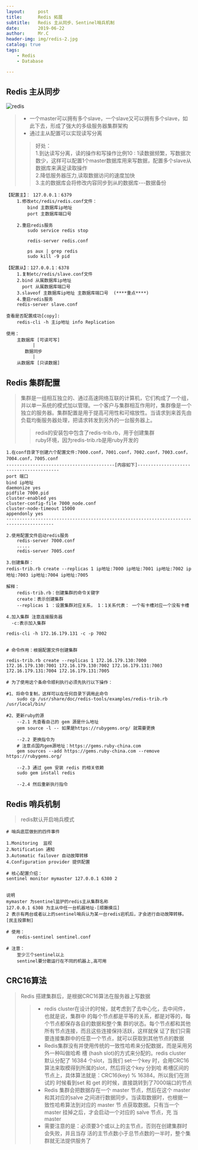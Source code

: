 ```yaml
---
layout:     post
title:      Redis 拓展
subtitle:   Redis 主从同步、Sentinel哨兵机制
date:       2019-06-22
author:     Mr.C
header-img: img/redis-2.jpg
catalog: true
tags:
    - Redis
    - Database

---
```


## Redis 主从同步

![redis](http://www.c-blogs.cn/img/redis.png)

> - ⼀个master可以拥有多个slave，⼀个slave⼜可以拥有多个slave，如此下去，形成了强⼤的多级服务器集群架构
> - 通过主从配置可以实现读写分离
>> 好处： <br> 
1.到达读写分离，读的操作和写操作比例10 : 1读数据频繁，写数据次数少，这样可以配置1个master数据库用来写数据，配置多个slave从数据库来满足读取操作 <br> 
2.降低服务器压力,读取数据访问的速度加快 <br> 
3.主的数据库会将修改内容同步到从的数据库---数据备份

~~~
【配置主】： 127.0.0.1：6379
	1.修改etc/redis/redis.conf文件：
    	bind 主数据库ip地址
       	port 主数据库端口号
       	
	2.重启redis服务
		sudo service redis stop 
		
		redis-server redis.conf
		
		ps aux | grep redis
		sudo kill -9 pid

【配置从】：127.0.0.1：6378 
	1.复制etc/redis/slave.conf文件
	2.bind 从属数据库ip地址 
	  port 从属数据库端口号
	3.slaveof 主数据库ip地址 主数据库端口号  (****重点****)
	4.重启redis服务
	redis-server slave.conf

查看是否配置成功[copy]:
	redis-cli -h 主ip地址 info Replication
	
使用：
	主数据库 [可读可写]
	      |
	   数据同步
	      |
	从数据库 [只读数据]
~~~

## Redis 集群配置

> 集群是一组相互独立的、通过高速网络互联的计算机，它们构成了一个组，并以单一系统的模式加以管理。一个客户与集群相互作用时，集群像是一个独立的服务器。集群配置是用于提高可用性和可缩放性。当请求到来首先由负载均衡服务器处理，把请求转发到另外的一台服务器上。
>> redis的安装包中包含了redis-trib.rb，⽤于创建集群 <br> 
ruby环境，因为redis-trib.rb是⽤ruby开发的

~~~
1.在conf⽬录下创建六个配置⽂件:7000.conf，7001.conf，7002.conf，7003.conf，7004.conf，7005.conf
-----------------------------------------[内容如下]----------------------------------------
port 端口
bind ip地址
daemonize yes
pidfile 7000.pid
cluster-enabled yes
cluster-config-file 7000_node.conf
cluster-node-timeout 15000
appendonly yes
----------------------------------------------------------------------------------------

2.使⽤配置⽂件启动redis服务
    redis-server 7000.conf
    .....
    redis-server 7005.conf

3.创建集群：
redis-trib.rb create --replicas 1 ip地址:7000 ip地址:7001 ip地址:7002 ip地址:7003 ip地址:7004 ip地址:7005

解释：
	redis-trib.rb：创建集群的命令关键字
	create：表示创建集群
	--replicas 1 ：设置集群对应关系， 1：1关系代表： 一个有卡槽对应一个没有卡槽

4.加入集群 注意连接服务器 
  -c:表示加入集群
  
redis-cli -h 172.16.179.131 -c -p 7002


# 命令作用：根据配置文件创建集群

redis-trib.rb create --replicas 1 172.16.179.130:7000 172.16.179.130:7001 172.16.179.130:7002 172.16.179.131:7003 172.16.179.131:7004 172.16.179.131:7005

# 为了使用这个条命令顺利执行必须先执行以下操作：

#1、将命令复制，这样可以在任何⽬录下调⽤此命令
	sudo cp /usr/share/doc/redis-tools/examples/redis-trib.rb /usr/local/bin/

#2、更新ruby的源
    --2.1 先查看⾃⼰的 gem 源是什么地址
    gem source -l -- 如果是https://rubygems.org/ 就需要更换

    --2.2 更换指令为
    # 注意点国内gem源地址：https://gems.ruby-china.com 
    gem sources --add https://gems.ruby-china.com --remove https://rubygems.org/

    --2.3 通过 gem 安装 redis 的相关依赖
    sudo gem install redis

    --2.4 然后重新执⾏指令
~~~

## Redis 哨兵机制

> redis默认开启哨兵模式

~~~
# 哨兵底层做到的四件事件	

1.Monitoring  监视
2.Notification 通知
3.Automatic failover 自动故障转移
4.Configuration provider 提供配置

# 核心配置介绍：
sentinel monitor mymaster 127.0.0.1 6380 2 


说明
mymaster 为sentinel监护的redis主从集群名称
127.0.0.1 6308 为主从中任一台机器地址-[顺藤摸瓜]
2 表示有两台或者以上的sentinel哨兵认为某一台redis宕机后，才会进行自动故障转移。[民主投票制]

# 使用：
	redis-sentinel sentinel.conf

# 注意：
    至少三个sentinel以上
    sentinel要分散运行在不同的机器上,高可用
~~~

## CRC16算法

> Redis 搭建集群后，是根据CRC16算法在服务器上写数据
>> - redis cluster在设计的时候，就考虑到了去中⼼化，去中间件，也就是说，集群中 的每个节点都是平等的关系，都是对等的，每个节点都保存各⾃的数据和整个集 群的状态。每个节点都和其他所有节点连接，⽽且这些连接保持活跃，这样就保 证了我们只需要连接集群中的任意⼀个节点，就可以获取到其他节点的数据
>> - Redis集群没有并使⽤传统的⼀致性哈希来分配数据，⽽是采⽤另外⼀种叫做哈希 槽 (hash slot)的⽅式来分配的。redis cluster 默认分配了 16384 个slot，当我们 set⼀个key 时，会⽤CRC16算法来取模得到所属的slot，然后将这个key 分到哈 希槽区间的节点上，具体算法就是：CRC16(key) % 16384。所以我们在测试的 时候看到set 和 get 的时候，直接跳转到了7000端⼝的节点
>> - Redis 集群会把数据存在⼀个 master 节点，然后在这个 master 和其对应的salve 之间进⾏数据同步。当读取数据时，也根据⼀致性哈希算法到对应的 master 节 点获取数据。只有当⼀个master 挂掉之后，才会启动⼀个对应的 salve 节点，充 当 master
>> - 需要注意的是：必须要3个或以上的主节点，否则在创建集群时会失败，并且当存 活的主节点数⼩于总节点数的⼀半时，整个集群就⽆法提供服务了
